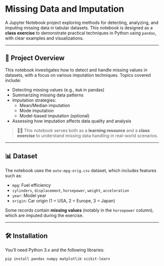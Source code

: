 # Missing Data and Imputation

A Jupyter Notebook project exploring methods for detecting, analyzing, and imputing missing data in tabular datasets. This notebook is designed as a **class exercise** to demonstrate practical techniques in Python using `pandas`, with clear examples and visualizations.

---

## 📘 Project Overview

This notebook investigates how to detect and handle missing values in datasets, with a focus on various imputation techniques. Topics covered include:

- Detecting missing values (e.g., `NaN` in pandas)
- Summarizing missing data patterns
- Imputation strategies:
  - Mean/Median imputation
  - Mode imputation
  - Model-based imputation (optional)
- Assessing how imputation affects data quality and analysis

> 🧑‍🏫 This notebook serves both as a **learning resource** and a **class exercise** to understand missing data handling in real-world scenarios.

---

## 📊 Dataset

The notebook uses the `auto-mpg-orig.csv` dataset, which includes features such as:

- `mpg`: Fuel efficiency
- `cylinders`, `displacement`, `horsepower`, `weight`, `acceleration`
- `year`: Model year
- `origin`: Car origin (1 = USA, 2 = Europe, 3 = Japan)

Some records contain **missing values** (notably in the `horsepower` column), which are imputed during the exercise.

---

## 🛠️ Installation

You’ll need Python 3.x and the following libraries:

```bash
pip install pandas numpy matplotlib scikit-learn
